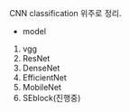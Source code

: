 CNN classification 위주로 정리.

- model
1. vgg
2. ResNet
3. DenseNet
4. EfficientNet
5. MobileNet
6. SEblock(진행중)
